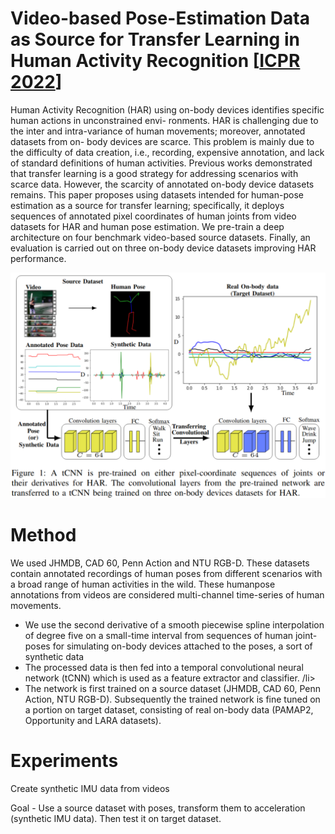 # Video-based Pose-Estimation Data as Source for Transfer Learning in Human Activity Recognition [[ICPR 2022](https://ieeexplore.ieee.org/stamp/stamp.jsp?tp=&arnumber=9956405)]

Human Activity Recognition (HAR) using on-body
devices identifies specific human actions in unconstrained envi-
ronments. HAR is challenging due to the inter and intra-variance
of human movements; moreover, annotated datasets from on-
body devices are scarce. This problem is mainly due to the
difficulty of data creation, i.e., recording, expensive annotation,
and lack of standard definitions of human activities. Previous
works demonstrated that transfer learning is a good strategy for
addressing scenarios with scarce data. However, the scarcity of
annotated on-body device datasets remains. This paper proposes
using datasets intended for human-pose estimation as a source for
transfer learning; specifically, it deploys sequences of annotated
pixel coordinates of human joints from video datasets for HAR
and human pose estimation. We pre-train a deep architecture
on four benchmark video-based source datasets. Finally, an
evaluation is carried out on three on-body device datasets
improving HAR performance.

<p align="center">
  <img src="media/network.png" width = "650" />
 
  
</p>

# Method
We used JHMDB, CAD 60, Penn Action and NTU RGB-D. These datasets contain annotated recordings of human poses from different scenarios with a broad range of human activities in
the wild. These humanpose annotations from videos are considered multi-channel time-series of human movements.
<ul>
  <li>  We use the second derivative of a smooth piecewise spline interpolation of degree five on a
small-time interval from sequences of human joint-poses for simulating on-body devices attached to the poses, a sort of
synthetic data</li>
  <li>The processed data is then fed into a temporal convolutional neural network (tCNN) which is used as a feature extractor and classifier. /li>
  <li>The network is first trained on a source dataset (JHMDB, CAD 60, Penn Action, NTU RGB-D). Subsequently the trained network is fine tuned on a portion on target dataset, consisting of real on-body data (PAMAP2, Opportunity and LARA datasets).</li>
</ul>

# Experiments


Create synthetic IMU data from videos

Goal - Use a source dataset with poses, transform them to acceleration (synthetic IMU data). Then test it on target dataset.
